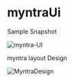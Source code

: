 # myntraUi

Sample Snapshot


![myntra-UI](https://user-images.githubusercontent.com/99539310/172197746-87eb51aa-55bc-4177-bb52-19cc2a166400.jpeg)

myntra layout Design

![MyntraDesign](https://user-images.githubusercontent.com/99539310/173101882-43f0427a-a65e-4418-8891-1ff43c1030c6.svg)
